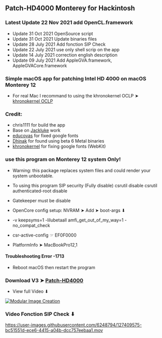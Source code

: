 ## Patch-HD4000 Monterey for Hackintosh

### Latest Update 22 Nov 2021 add OpenCL.framework
- Update 31 Oct 2021 OpenSource script
- Update 31 Oct 2021 Update binaries files
- Update 28 July 2021 Add fonction SIP Check
- Update 22 July 2021 use only shell scrip on the app
- Update 14 July 2021 correction english description
- Update 09 July 2021 Add AppleGVA.framework, AppleGVACore.framework

### Simple macOS app for patching Intel HD 4000 on macOS Monterey 12

- For real Mac I recommand to using the khronokernel OCLP ➤ [khronokernel OCLP](https://github.com/dortania/OpenCore-Legacy-Patcher/)


### Credit: 
- chris1111 for build the app
- Base on [Jackluke](https://github.com/jacklukem) work
- [educovas](https://github.com/educovas) for fixed google fonts
- [Dhinak](https://github.com/DhinakG) for found using beta 6 Metal binaries
- [khronokernel](https://github.com/khronokernel) for fixing google fonts (WebKit)

### use this program on Monterey 12 system Only!
- Warning: this package replaces system files and could render your system unbootable.
- To using this program SIP security (Fully disable) csrutil disable csrutil authenticated-root disable 
- Gatekeeper must be disable

- OpenCore config setup: NVRAM ➤ Add ➤ boot-args ⬇︎
- -v keepsyms=1 -lilubetaall amfi_get_out_of_my_way=1 -no_compat_check
- csr-active-config ☞ EF0F0000 

- PlatformInfo ➤ MacBookPro12,1

#### Troubleshooting Error -1713
- Reboot macOS then restart the program

### Download V3 ➤ [Patch-HD4000](https://github.com/chris1111/Patch-HD4000-Monterey/releases/tag/V3 )

- View full Video ⬇︎

[![Modular Image Creation](https://user-images.githubusercontent.com/6248794/118173318-6a820080-b3fb-11eb-9ba5-203165fb6f26.png)](https://youtu.be/aMoenFAdKxc)

### Video Fonction SIP Check ⬇︎

https://user-images.githubusercontent.com/6248794/127409575-bc51551d-ece6-4415-a04b-dcc757eebaa1.mov



 

